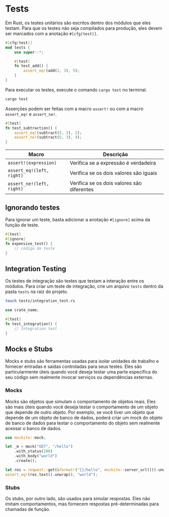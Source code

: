 # Tests

Em Rust, os testes unitários são escritos dentro dos módulos que eles testam. Para que os testes não seja compilados para produção, eles devem ser marcados com a anotação `#[cfg(test)]`.

```rust
#[cfg(test)]
mod tests {
    use super::*;

    #[test]
    fn test_add() {
        assert_eq!(add(2, 3), 5);
    }
}
```

Para executar os testes, execute o comando `cargo test` no terminal.

```bash
cargo test
```

Asserções podem ser feitas com a macro `assert!` ou com a macro `assert_eq!` e `assert_ne!`.

```rust
#[test]
fn test_subtraction() {
    assert_eq!(subtract(5, 3), 2);
    assert_ne!(subtract(5, 3), 4);
}
```

| Macro                     | Descrição                                  |
| ------------------------- | ------------------------------------------ |
| `assert!(expression)`     | Verifica se a expressão é verdadeira       |
| `assert_eq!(left, right)` | Verifica se os dois valores são iguais     |
| `assert_ne!(left, right)` | Verifica se os dois valores são diferentes |

## Ignorando testes

Para ignorar um teste, basta adicionar a anotação `#[ignore]` acima da função de teste.

```rust
#[test]
#[ignore]
fn expensive_test() {
    // código do teste
}
```

## Integration Testing

Os testes de integração são testes que testam a interação entre os módulos. Para criar um teste de integração, crie um arquivo `tests` dentro da pasta `tests` na raiz do projeto.

```bash
touch tests/integration_test.rs
```

```rust
use crate_name;

#[test]
fn test_integration() {
    // Integration test
}
```

## Mocks e Stubs

Mocks e stubs são ferramentas usadas para isolar unidades de trabalho e fornecer entradas e saídas controladas para seus testes. Eles são particularmente úteis quando você deseja testar uma parte específica do seu código sem realmente invocar serviços ou dependências externas.


### Mocks

Mocks são objetos que simulam o comportamento de objetos reais. Eles são mais úteis quando você deseja testar o comportamento de um objeto que depende de outro objeto. Por exemplo, se você tiver um objeto que depende de um objeto de banco de dados, poderá criar um mock do objeto de banco de dados para testar o comportamento do objeto sem realmente acessar o banco de dados.

```rust
use mockito::mock;

let _m = mock("GET", "/hello")
    .with_status(200)
    .with_body("world")
    .create();

let res = reqwest::get(&format!("{}/hello", mockito::server_url())).unwrap();
assert_eq!(res.text().unwrap(), "world");
```

### Stubs

Os stubs, por outro lado, são usados ​​para simular respostas. Eles não imitam comportamentos, mas fornecem respostas pré-determinadas para chamadas de função.

